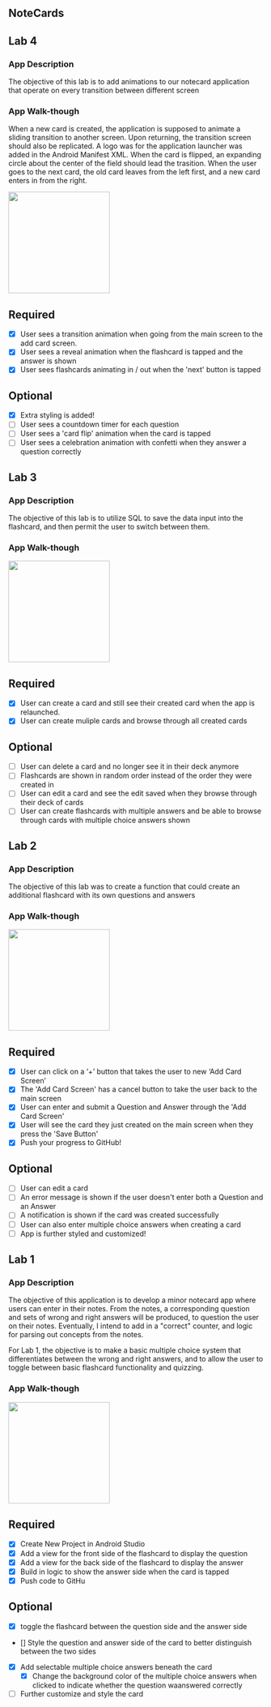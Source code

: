 ## NoteCards

## Lab 4

### App Description
The objective of this lab is to add animations to our notecard application that operate on every transition between different
screen

### App Walk-though
When a new card is created, the application is supposed to animate a sliding transition to another screen. Upon returning, the transition screen should also be replicated. A logo was for the application launcher was added in the Android Manifest XML. When the card is flipped, an expanding circle about the center of the field should lead the trasition. When the user goes to the next card, the old card leaves from the left first, and a new card enters in from the right.

<img src="http://g.recordit.co/2GeLnaKrMG.gif" width=200><br>

## Required
- [x] User sees a transition animation when going from the main screen to the add card screen.
- [x] User sees a reveal animation when the flashcard is tapped and the answer is shown
- [x] User sees flashcards animating in / out when the 'next' button is tapped

## Optional
- [x] Extra styling is added!
- [ ] User sees a countdown timer for each question
- [ ] User sees a 'card flip' animation when the card is tapped
- [ ] User sees a celebration animation with confetti when they answer a question correctly

## Lab 3

### App Description
The objective of this lab is to utilize SQL to save the data input into the flashcard, and then permit the user to switch between them.

### App Walk-though

<img src="http://g.recordit.co/eGarkFLDH5.gif" width=200><br>

## Required
- [x] User can create a card and still see their created card when the app is relaunched.
- [x] User can create muliple cards and browse through all created cards

## Optional
- [ ] User can delete a card and no longer see it in their deck anymore
- [ ] Flashcards are shown in random order instead of the order they were created in
- [ ] User can edit a card and see the edit saved when they browse through their deck of cards
- [ ] User can create flashcards with multiple answers and be able to browse through cards with multiple choice answers shown

## Lab 2

### App Description
The objective of this lab was to create a function that could create an additional flashcard with its own questions and answers

### App Walk-though

<img src="http://g.recordit.co/m6vMhd37Dw.gif" width=200><br>

## Required
- [x] User can click on a ‘+’ button that takes the user to new ‘Add Card Screen’
- [x] The 'Add Card Screen' has a cancel button to take the user back to the main screen
- [x] User can enter and submit a Question and Answer through the 'Add Card Screen'
- [x] User will see the card they just created on the main screen when they press the 'Save Button'
- [x] Push your progress to GitHub!

## Optional
- [ ] User can edit a card
- [ ] An error message is shown if the user doesn't enter both a Question and an Answer
- [ ] A notification is shown if the card was created successfully
- [ ] User can also enter multiple choice answers when creating a card
- [ ] App is further styled and customized!

## Lab 1

### App Description
The objective of this application is to develop a minor notecard app where users can enter in their notes. From the notes, a corresponding
question and sets of wrong and right answers will be produced, to question the user on their notes. Eventually, I intend to add in a
"correct" counter, and logic for parsing out concepts from the notes.

For Lab 1, the objective is to make a basic multiple choice system that differentiates between the wrong and right answers, and to allow
the user to toggle between basic flashcard functionality and quizzing.

### App Walk-though

<img src="http://g.recordit.co/rFBJA8IKbm.gif" width=200><br>

## Required
- [x] Create New Project in Android Studio
- [x] Add a view for the front side of the flashcard to display the question
- [x] Add a view for the back side of the flashcard to display the answer
- [x] Build in logic to show the answer side when the card is tapped
- [x] Push code to GitHu
## Optional
- [x] toggle the flashcard between the question side and the answer side
- [] Style the question and answer side of the card to better distinguish between the two sides
- [x] Add selectable multiple choice answers beneath the card
   - [x] Change the background color of the multiple choice answers when clicked to indicate whether the question waanswered correctly
- [ ] Further customize and style the card
